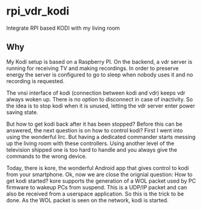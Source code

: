 # rpi_vdr_kodi
Integrate RPI based KODI with my living room

## Why

My Kodi setup is based on a Raspberry PI. On the backend, a vdr server is running for receiving TV and making recordings. In order to preserve energy the server is configured to go to sleep when nobody uses it and no recording is requested.

The vnsi interface of kodi (connection between kodi and vdr) keeps vdr always woken up. There is no option to disconnect in case of inactivity. So the idea is to stop kodi when it is unused, letting the vdr server enter power saving state.

But how to get kodi back after it has been stopped? Before this can be answered, the next question is on how to control kodi? First I went into using the wonderful lirc. But having a dedicated commander starts messing up the living room with these controllers. Using another level of the television shipped one is too hard to handle and you always give the commands to the wrong device.

Today, there is kore, the wonderful Android app that gives control to kodi from your smartphone. Ok, now we are close the orignial question: How to get kodi started? kore supports the generation of a WOL packet used by PC firmware to wakeup PCs from suspend. This is a UDP/IP packet and can also be received from a userspace application. So this is the trick to be done. As the WOL packet is seen on the network, kodi is started.
